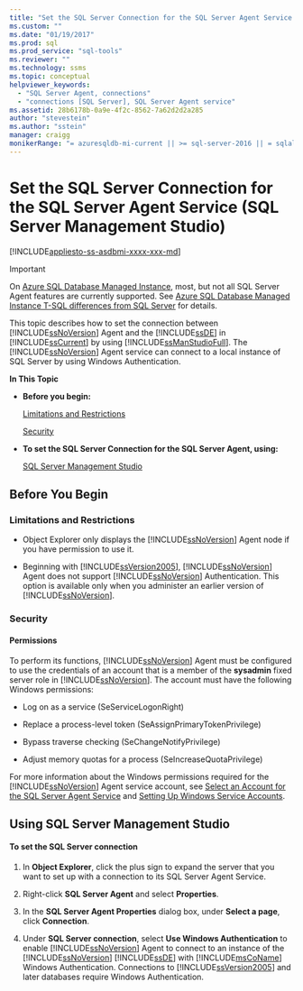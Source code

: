 ```yaml
---
title: "Set the SQL Server Connection for the SQL Server Agent Service | Microsoft Docs"
ms.custom: ""
ms.date: "01/19/2017"
ms.prod: sql
ms.prod_service: "sql-tools"
ms.reviewer: ""
ms.technology: ssms
ms.topic: conceptual
helpviewer_keywords: 
  - "SQL Server Agent, connections"
  - "connections [SQL Server], SQL Server Agent service"
ms.assetid: 28b6178b-0a9e-4f2c-8562-7a62d2d2a285
author: "stevestein"
ms.author: "sstein"
manager: craigg
monikerRange: "= azuresqldb-mi-current || >= sql-server-2016 || = sqlallproducts-allversions"
---
```

# Set the SQL Server Connection for the SQL Server Agent Service (SQL Server Management Studio)
[!INCLUDE[appliesto-ss-asdbmi-xxxx-xxx-md](../../includes/appliesto-ss-asdbmi-xxxx-xxx-md.md)]

> [!IMPORTANT]  
> On [Azure SQL Database Managed Instance](https://docs.microsoft.com/azure/sql-database/sql-database-managed-instance), most, but not all SQL Server Agent features are currently supported. See [Azure SQL Database Managed Instance T-SQL differences from SQL Server](https://docs.microsoft.com/azure/sql-database/sql-database-managed-instance-transact-sql-information#sql-server-agent) for details.

This topic describes how to set the connection between [!INCLUDE[ssNoVersion](../../includes/ssnoversion-md.md)] Agent and the [!INCLUDE[ssDE](../../includes/ssde_md.md)] in [!INCLUDE[ssCurrent](../../includes/sscurrent-md.md)] by using [!INCLUDE[ssManStudioFull](../../includes/ssmanstudiofull-md.md)]. The [!INCLUDE[ssNoVersion](../../includes/ssnoversion-md.md)] Agent service can connect to a local instance of SQL Server by using Windows Authentication.  
  
**In This Topic**  
  
-   **Before you begin:**  
  
    [Limitations and Restrictions](#Restrictions)  
  
    [Security](#Security)  
  
-   **To set the SQL Server Connection for the SQL Server Agent, using:**  
  
    [SQL Server Management Studio](#SSMSProcedure)  
  
## <a name="BeforeYouBegin"></a>Before You Begin  
  
### <a name="Restrictions"></a>Limitations and Restrictions  
  
-   Object Explorer only displays the [!INCLUDE[ssNoVersion](../../includes/ssnoversion-md.md)] Agent node if you have permission to use it.  
  
-   Beginning with [!INCLUDE[ssVersion2005](../../includes/ssversion2005-md.md)], [!INCLUDE[ssNoVersion](../../includes/ssnoversion-md.md)] Agent does not support [!INCLUDE[ssNoVersion](../../includes/ssnoversion-md.md)] Authentication. This option is available only when you administer an earlier version of [!INCLUDE[ssNoVersion](../../includes/ssnoversion-md.md)].  
  
### <a name="Security"></a>Security  
  
#### <a name="Permissions"></a>Permissions  
To perform its functions, [!INCLUDE[ssNoVersion](../../includes/ssnoversion-md.md)] Agent must be configured to use the credentials of an account that is a member of the **sysadmin** fixed server role in [!INCLUDE[ssNoVersion](../../includes/ssnoversion-md.md)]. The account must have the following Windows permissions:  
  
-   Log on as a service (SeServiceLogonRight)  
  
-   Replace a process-level token (SeAssignPrimaryTokenPrivilege)  
  
-   Bypass traverse checking (SeChangeNotifyPrivilege)  
  
-   Adjust memory quotas for a process (SeIncreaseQuotaPrivilege)  
  
For more information about the Windows permissions required for the [!INCLUDE[ssNoVersion](../../includes/ssnoversion-md.md)] Agent service account, see [Select an Account for the SQL Server Agent Service](../../ssms/agent/select-an-account-for-the-sql-server-agent-service.md) and [Setting Up Windows Service Accounts](../../database-engine/configure-windows/configure-windows-service-accounts-and-permissions.md).  
  
## <a name="SSMSProcedure"></a>Using SQL Server Management Studio  
  
#### To set the SQL Server connection  
  
1.  In **Object Explorer**, click the plus sign to expand the server that you want to set up with a connection to its SQL Server Agent Service.  
  
2.  Right-click **SQL Server Agent** and select **Properties**.  
  
3.  In the **SQL Server Agent Properties** dialog box, under **Select a page**, click **Connection**.  
  
4.  Under **SQL Server connection**, select **Use Windows Authentication** to enable [!INCLUDE[ssNoVersion](../../includes/ssnoversion-md.md)] Agent to connect to an instance of the [!INCLUDE[ssNoVersion](../../includes/ssnoversion-md.md)] [!INCLUDE[ssDE](../../includes/ssde_md.md)] with [!INCLUDE[msCoName](../../includes/msconame_md.md)] Windows Authentication. Connections to [!INCLUDE[ssVersion2005](../../includes/ssversion2005-md.md)] and later databases require Windows Authentication.  
  
